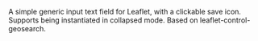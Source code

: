 A simple generic input text field for Leaflet, with a clickable save icon. Supports being instantiated in collapsed mode. Based on leaflet-control-geosearch.
